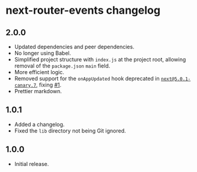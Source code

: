 # next-router-events changelog

## 2.0.0

* Updated dependencies and peer dependencies.
* No longer using Babel.
* Simplified project structure with `index.js` at the project root, allowing removal of the `package.json` `main` field.
* More efficient logic.
* Removed support for the `onAppUpdated` hook deprecated in [`next@5.0.1-canary.7`](https://github.com/zeit/next.js/releases/tag/5.0.1-canary.7), fixing [#1](https://github.com/jaydenseric/next-router-events/issues/1).
* Prettier markdown.

## 1.0.1

* Added a changelog.
* Fixed the `lib` directory not being Git ignored.

## 1.0.0

* Initial release.
